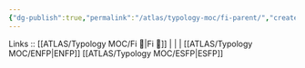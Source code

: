 ```yaml
---
{"dg-publish":true,"permalink":"/atlas/typology-moc/fi-parent/","created":"2023-01-05T12:01:42.952+01:00","updated":"2023-02-26T16:45:14.781+01:00"}
---
```


Links :: [[ATLAS/Typology MOC/Fi 🔱\|Fi 🔱]] |  |  | 
[[ATLAS/Typology MOC/ENFP\|ENFP]]
[[ATLAS/Typology MOC/ESFP\|ESFP]]
